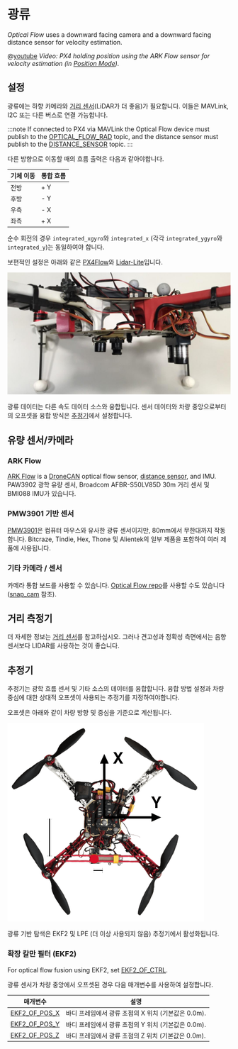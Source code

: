 # 광류

_Optical Flow_ uses a downward facing camera and a downward facing distance sensor for velocity estimation.

@[youtube](https://youtu.be/aPQKgUof3Pc) _Video: PX4 holding position using the ARK Flow sensor for velocity estimation (in [Position Mode](../flight_modes_mc/position.md))._

<!-- ARK Flow with PX4 Optical Flow Position Hold: 20210605 -->

## 설정

광류에는 하향 카메라와 [거리 센서](../sensor/rangefinders.md)(LiDAR가 더 좋음)가 필요합니다. 이들은 MAVLink, I2C 또는 다른 버스로 연결 가능합니다.

:::note
If connected to PX4 via MAVLink the Optical Flow device must publish to the [OPTICAL_FLOW_RAD](https://mavlink.io/en/messages/common.html#OPTICAL_FLOW_RAD) topic, and the distance sensor must publish to the [DISTANCE_SENSOR](https://mavlink.io/en/messages/common.html#DISTANCE_SENSOR) topic.
:::

다른 방향으로 이동할 때의 흐름 출력은 다음과 같아야합니다.

| 기체 이동 | 통합 흐름 |
| ----- | ----- |
| 전방    | + Y   |
| 후방    | - Y   |
| 우측    | - X   |
| 좌측    | + X   |

순수 회전의 경우 `integrated_xgyro`와 `integrated_x` (각각 `integrated_ygyro`와 `integrated_y`)는 동일하여야 합니다.

보편적인 설정은 아래와 같은 [PX4Flow](../sensor/px4flow.md)와 [Lidar-Lite](../sensor/lidar_lite.md)입니다.

![광류 라이더 부착](../../assets/hardware/sensors/optical_flow/flow_lidar_attached.jpg)

광류 데이터는 다른 속도 데이터 소스와 융합됩니다. 센서 데이터와 차량 중앙으로부터의 오프셋을 융합 방식은 [추정기](#estimators)에서 설정합니다.

## 유량 센서/카메라

### ARK Flow

[ARK Flow](../dronecan/ark_flow.md) is a [DroneCAN](../dronecan/index.md) optical flow sensor, [distance sensor](../sensor/rangefinders.md), and IMU. PAW3902 광학 유량 센서, Broadcom AFBR-S50LV85D 30m 거리 센서 및 BMI088 IMU가 있습니다.

### PMW3901 기반 센서

[PMW3901](../sensor/pmw3901.md)은 컴퓨터 마우스와 유사한 광류 센서이지만, 80mm에서 무한대까지 작동합니다. Bitcraze, Tindie, Hex, Thone 및 Alientek의 일부 제품을 포함하여 여러 제품에 사용됩니다.

### 기타 카메라 / 센서

카메라 통합 보드를 사용할 수 있습니다. [Optical Flow repo](https://github.com/PX4/OpticalFlow)를 사용할 수도 있습니다 ([snap_cam](https://github.com/PX4/snap_cam) 참조).

## 거리 측정기

더 자세한 정보는 [거리 센서](../sensor/rangefinders.md)를 참고하십시오. 그러나 견고성과 정확성 측면에서는 음향 센서보다 LIDAR를 사용하는 것이 좋습니다.

## 추정기

추정기는 광학 흐름 센서 및 기타 소스의 데이터를 융합합니다. 융합 방법 설정과 차량 중심에 대한 상대적 오프셋이 사용되는 추정기를 지정하여야합니다.

오프셋은 아래와 같이 차량 방향 및 중심을 기준으로 계산됩니다.

![광류 오프셋](../../assets/hardware/sensors/optical_flow/px4flow_offset.png)

광류 기반 탐색은 EKF2 및 LPE (더 이상 사용되지 않음) 추정기에서 활성화됩니다.

<a id="ekf2"></a>

### 확장 칼만 필터 (EKF2)

For optical flow fusion using EKF2, set [EKF2_OF_CTRL](../advanced_config/parameter_reference.md#EKF2_OF_CTRL).

광류 센서가 차량 중앙에서 오프셋된 경우 다음 매개변수를 사용하여 설정합니다.

| 매개변수                                                                                                | 설명                                |
| --------------------------------------------------------------------------------------------------- | --------------------------------- |
| <a id="EKF2_OF_POS_X"></a>[EKF2_OF_POS_X](../advanced_config/parameter_reference.md#EKF2_OF_POS_X) | 바디 프레임에서 광류 초점의 X 위치 (기본값은 0.0m). |
| <a id="EKF2_OF_POS_Y"></a>[EKF2_OF_POS_Y](../advanced_config/parameter_reference.md#EKF2_OF_POS_Y) | 바디 프레임에서 광류 초점의 Y 위치 (기본값은 0.0m). |
| <a id="EKF2_OF_POS_Z"></a>[EKF2_OF_POS_Z](../advanced_config/parameter_reference.md#EKF2_OF_POS_Z) | 바디 프레임에서 광류 초점의 Z 위치 (기본값은 0.0m). |
